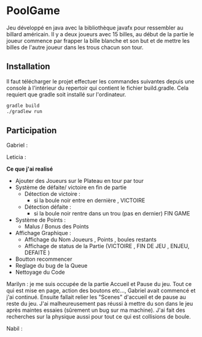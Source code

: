 # PoolGame

Jeu développé en java avec la bibliothèque javafx pour ressembler au billard américain.
Il y a deux joueurs avec 15 billes, au  début de la partie le joueur commence par frapper la 
bille blanche et son but et de mettre les billes de l'autre joueur dans les trous chacun son tour.

## Installation

Il faut télécharger le projet effectuer les commandes suivantes depuis une console
à l'intérieur du repertoir qui contient le fichier build.gradle. Cela requiert que gradle
soit installé sur l'ordinateur.

```bash
gradle build
./gradlew run
```

## Participation

Gabriel : 

Leticia :

**Ce que j'ai realisé**
- Ajouter des Joueurs sur le Plateau en tour par tour 
- Système de défaite/ victoire en fin de partie
	- Détection de victoire :
		- si la boule noir entre en dernière , VICTOIRE 
	- Détection défaite : 
		- si la boule noir rentre dans un trou (pas en dernier) FIN GAME 
- Système de Points :
	- Malus / Bonus des Points  
- Affichage Graphique  : 
	- Affichage du Nom Joueurs , Points , boules restants
	- Affichage de status de la Partie (VICTOIRE , FIN DE JEU , ENJEU, DEFAITE )
- Boutton recommencer 
- Reglage du bug de la Queue 
- Nettoyage du Code 

Marilyn : je me suis occupée de la partie Accueil et Pause du jeu. Tout ce qui est mise en page, action des boutons etc..., Gabriel avait commencé et j'ai continué. Ensuite fallait relier les "Scenes" d'accueil et de pause au reste du jeu. J'ai malheureusement pas réussi à mettre du son dans le jeu après maintes essaies (sûrement un bug sur ma machine). J'ai fait des recherches sur la physique aussi pour tout ce qui est collisions de boule. 

Nabil :